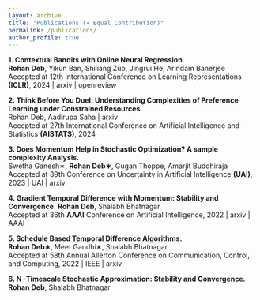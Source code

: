 ```yaml
---
layout: archive
title: "Publications (∗ Equal Contribution)"
permalink: /publications/
author_profile: true
---
```


**1. Contextual Bandits with Online Neural Regression.**  
**Rohan Deb**, Yikun Ban, Shiliang Zuo, Jingrui He, Arindam Banerjee  
Accepted at 12th International Conference on Learning Representations **(ICLR)**, 2024 | arxiv | openreview

**2. Think Before You Duel: Understanding Complexities of Preference Learning under Constrained Resources.**  
Rohan Deb, Aadirupa Saha | arxiv  
Accepted at 27th International Conference on Artificial Intelligence and Statistics **(AISTATS)**, 2024  

**3. Does Momentum Help in Stochastic Optimization? A sample complexity Analysis.**  
Swetha Ganesh∗, **Rohan Deb∗**, Gugan Thoppe, Amarjit Buddhiraja  
Accepted at 39th Conference on Uncertainty in Artificial Intelligence **(UAI)**, 2023 | UAI | arxiv

**4. Gradient Temporal Difference with Momentum: Stability and Convergence.**
**Rohan Deb**, Shalabh Bhatnagar  
Accepted at 36th **AAAI** Conference on Artificial Intelligence, 2022 | arxiv | AAAI

**5. Schedule Based Temporal Difference Algorithms.**  
**Rohan Deb∗**, Meet Gandhi∗, Shalabh Bhatnagar  
Accepted at 58th Annual Allerton Conference on Communication, Control, and Computing, 2022 | IEEE | arxiv  

**6. N -Timescale Stochastic Approximation: Stability and Convergence.**  
**Rohan Deb**, Shalabh Bhatnagar

